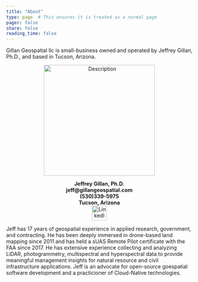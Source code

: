```yaml
---
title: "About"
type: page  # This ensures it is treated as a normal page
pager: false
share: false
reading_time: false
---
```


Gillan Geospatial llc is small-business owned and operated by Jeffrey Gillan, Ph.D., and based in Tucson, Arizona. 

<p align="center">
  <img src="/media/gillan_srer_bees.png" alt="Description" width="300">
</p>


<div style="text-align:center; line-height:1.2;">
  <strong>Jeffrey Gillan, Ph.D.</strong><br>
  <strong>jeff@gillangeospatial.com</strong><br>
  <strong>(530)339-5975</strong><br>
  <strong>Tucson, Arizona</strong>
  <div>
    <a href="https://www.linkedin.com/in/jeffrey-kent-gillan/" target="_blank">
      <img src="/media/linkedin-logo.png" alt="LinkedIn" width="40" style="display:inline-block;">
    </a>
  </div>  
</div>


Jeff has 17 years of geospatial experience in applied research, government, and contracting. He has been deeply immersed in drone-based land mapping since 2011 and has held a sUAS Remote Pilot certificate with the FAA since 2017. He has extensive experience collecting and analyzing LiDAR, photogrammetry, multispectral and hyperspectral data to provide meaningful management insights for natural resource and civil infrastructure applications. Jeff is an advocate for open-source goespatial software development and a practicioner of Cloud-Native technologies.  

